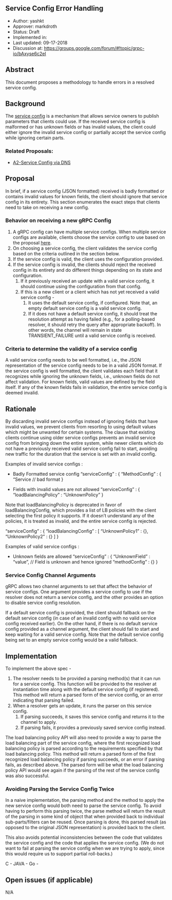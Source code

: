Service Config Error Handling
----
* Author: yashkt
* Approver: markdroth
* Status: Draft
* Implemented in:
* Last updated: 09-17-2018
* Discussion at: https://groups.google.com/forum/#!topic/grpc-io/bAxyse6c2eI

## Abstract

This document proposes a methodology to handle errors in a resolved service
config.

## Background

The
[service config](https://github.com/grpc/grpc/blob/master/doc/service_config.md)
is a mechanism that allows service owners to publish
parameters that clients could use. If the received service config is malformed
or has unknown fields or has invalid values, the client could either ignore the
invalid service config or partially accept the service config while ignoring
certain parts.


### Related Proposals:
* [A2-Service Config via DNS](A2-service-configs-in-dns.md)

## Proposal

In brief, if a service config (JSON formatted) received is badly formatted or
contains invalid values for known fields, the client should ignore that service
config in its entirety. This section enumerates the exact steps that clients
need to take on receiving a new config.

### Behavior on receiving a new gRPC Config

1. A gRPC config can have multiple service configs. When multiple service configs
are available, clients choose the service config to use based on the proposal
[here](A2-service-configs-in-dns.md#canarying-changes).
2. On choosing a service config, the client validates the service config based on
the criteria outlined in the section below.
3. If the service config is valid, the client uses the configuration provided.
4. If the service config is invalid, the clients should reject the received
config in its entirety and do different things depending on its state and
configuration.
	1. If it previously received an update with a valid service config, it should
	continue using the configuration from that config.
	2. If this is a new client or a client which has not yet received a valid
	service config -
		1. It uses the default service config, if configured. Note that, an empty
		default service config is a valid service config.
		2. If it does not have a default service config, it should treat the
		resolution attempt as having failed (e.g., for a polling-based resolver,
		it should retry the query after appropriate backoff). In other words,
		the channel will remain in state TRANSIENT_FAILURE until a valid service
		config is received.

### Criteria to determine the validity of a service config

A valid service config needs to be well formatted, i.e., the JSON representation
of the service config needs to be in a valid JSON format. If the service config
is well formatted, the client validates each field that it recognizes while
ignoring the unknown fields, i.e., unknown fields do not affect validation. For
known fields, valid values are defined by the field itself. If any of the known
fields fails in validation, the entire service config is deemed invalid.

## Rationale

By discarding invalid service configs instead of ignoring fields that have
invalid values, we prevent clients from resorting to using default values which
might be unwanted for certain systems. The clause that existing clients continue
using older service configs prevents an invalid service config from bringing
down the entire system, while newer clients which do not have a previously
received valid service config fail to start, avoiding new traffic for the
duration that the service is set with an invalid config.

Examples of invalid service configs :

* Badly Formatted service config
“serviceConfig” : {
  “MethodConfig” : {
    “Service // bad format
  }

* Fields with invalid values are not allowed
“serviceConfig” : {
  “loadBalancingPolicy” : “UnknownPolicy”
}

Note that loadBalancingPolicy is deprecated in favor of loadBalancingConfig,
which provides a list of LB policies with the client selecting the first policy
it supports. If it doesn’t understand any of the policies, it is treated as
invalid, and the entire service config is rejected.

“serviceConfig” : {
  “loadBalancingConfig” : [
    “UnknownPolicy1” : {},
    “UnknownPolicy2” : {}
  ]
}

Examples of valid service configs :
* Unknown fields are allowed
“serviceConfig” : {
  “UnknownField” : “value”, // Field is unknown and hence ignored
  “methodConfig” : {}
}


### Service Config Channel Arguments

gRPC allows two channel arguments to set that affect the behavior of service
configs. One argument provides a service config to use if the resolver does not
return a service config, and the other provides an option to disable service
config resolution.

If a default service config is provided, the client should fallback on the
default service config (in case of an invalid config with no valid service
config received earlier). On the other hand, if there is no default service
config provided as a channel argument, the client should fail to start and keep
waiting for a valid service config. Note that the default service config
being set to an empty service config would be a valid fallback.

## Implementation

To implement the above spec -
1. The resolver needs to be provided a parsing method(s) that it can run for a
service config. This function will be provided to the resolver at instantiation
time along with the default service config (if registered). This method will
return a parsed form of the service config, or an error indicating that parsing
failed.
2. When a resolver gets an update, it runs the parser on this service config.
	1. If parsing succeeds, it saves this service config and returns it to
        the channel to apply.
	2. If parsing fails, it provides a previously saved service config
        instead.

The load balancing policy API will also need to provide a way to parse the load
balancing part of the service config, where the first recognized load balancing
policy is parsed according to the requirements specified by that load balancing
policy. This method will return a parsed form of the first recognized load
balancing policy if parsing succeeds, or an error if parsing fails, as described
above. The parsed form will be what the load balancing policy API would see
again if the parsing of the rest of the service config was also successful.

### Avoiding Parsing the Service Config Twice
In a naive implementation, the parsing method and the method to apply the new
service config would both need to parse the service config. To avoid having to
perform this parsing twice, the parse method will return the result of the
parsing in some kind of object that when provided back to individual
sub-parts/filters can be reused. Once parsing is done, this parsed result (as
opposed to the original JSON representation) is provided back to the client.

This also avoids potential inconsistencies between the code that validates the
service config and the code that applies the service config. (We do not want to
fail at parsing the service config when we are trying to apply, since this would
require us to support partial roll-backs.)

C -
JAVA -
Go -

## Open issues (if applicable)

N/A
